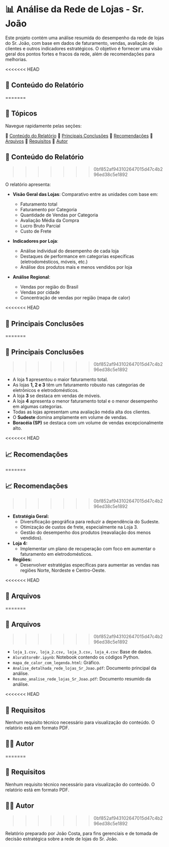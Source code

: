 # 📊 Análise da Rede de Lojas - Sr. João

Este projeto contém uma análise resumida do desempenho da rede de lojas do Sr. João, com base em dados de faturamento, vendas, avaliação de clientes e outros indicadores estratégicos. O objetivo é fornecer uma visão geral dos pontos fortes e fracos da rede, além de recomendações para melhorias.

<<<<<<< HEAD
## 🧾 Conteúdo do Relatório
=======
## 📌 Tópicos

Navegue rapidamente pelas seções:

🔹 [Conteúdo do Relatório](#conteudo-do-relatorio)
🔹 [Principais Conclusões](#principais-conclusoes)
🔹 [Recomendações](#recomendacoes)
🔹 [Arquivos](#arquivos)
🔹 [Requisitos](#requisitos)
🔹 [Autor](#autor)

## <a id="conteudo-do-relatorio">🧾 Conteúdo do Relatório</a>
>>>>>>> 0bf852af943102647015d47c4b296ed38c5e1892

O relatório apresenta:

-   **Visão Geral das Lojas**: Comparativo entre as unidades com base em:
    -   Faturamento total
    -   Faturamento por Categoria
    -   Quantidade de Vendas por Categoria
    -   Avaliação Média da Compra
    -   Lucro Bruto Parcial
    -   Custo de Frete

-   **Indicadores por Loja**:
    -   Análise individual do desempenho de cada loja
    -   Destaques de performance em categorias específicas (eletrodomésticos, móveis, etc.)
    -   Análise dos produtos mais e menos vendidos por loja

-   **Análise Regional**:
    -   Vendas por região do Brasil
    -   Vendas por cidade
    -   Concentração de vendas por região (mapa de calor)

<<<<<<< HEAD
## 📌 Principais Conclusões
=======
## <a id="principais-conclusoes"></a> 📌 Principais Conclusões
>>>>>>> 0bf852af943102647015d47c4b296ed38c5e1892

-   A loja **1** apresentou o maior faturamento total.
-   As lojas **1, 2 e 3** têm um faturamento robusto nas categorias de eletrônicos e eletrodomésticos.
-   A loja **3** se destaca em vendas de móveis.
-   A loja **4** apresenta o menor faturamento total e o menor desempenho em algumas categorias.
-   Todas as lojas apresentam uma avaliação média alta dos clientes.
-   O **Sudeste** domina amplamente em volume de vendas.
-   **Boracéia (SP)** se destaca com um volume de vendas excepcionalmente alto.

<<<<<<< HEAD
## 📈 Recomendações
=======
## <a id="recomendacoes"></a> 📈 Recomendações
>>>>>>> 0bf852af943102647015d47c4b296ed38c5e1892

-   **Estratégia Geral:**
    -   Diversificação geográfica para reduzir a dependência do Sudeste.
    -   Otimização de custos de frete, especialmente na Loja 3.
    -   Gestão do desempenho dos produtos (reavaliação dos menos vendidos).
-   **Loja 4:**
    -   Implementar um plano de recuperação com foco em aumentar o faturamento em eletrodomésticos.
-   **Regiões:**
    -   Desenvolver estratégias específicas para aumentar as vendas nas regiões Norte, Nordeste e Centro-Oeste.

<<<<<<< HEAD
## 📂 Arquivos
=======
## <a id="arquivos"></a> 📂 Arquivos
>>>>>>> 0bf852af943102647015d47c4b296ed38c5e1892

-   `loja_1.csv, loja_2.csv, loja_3.csv, loja_4.csv`: Base de dados.
-   `AluraStoreBr.ipynb`: Notebook contendo os códigos Python.
-   `mapa_de_calor_com_legenda.html`: Gráfico.
-   `Analise_detalhada_rede_lojas_Sr_Joao.pdf`: Documento principal da análise.
-   `Resumo_analise_rede_lojas_Sr_Joao.pdf`: Documento resumido da análise.

<<<<<<< HEAD
## 🔧 Requisitos

Nenhum requisito técnico necessário para visualização do conteúdo. O relatório está em formato PDF.

## 🧑‍💼 Autor
=======
## <a id="requisitos"></a> 🔧 Requisitos

Nenhum requisito técnico necessário para visualização do conteúdo. O relatório está em formato PDF.

## <a id="autor"></a> 🧑‍💼 Autor
>>>>>>> 0bf852af943102647015d47c4b296ed38c5e1892

Relatório preparado por João Costa, para fins gerenciais e de tomada de decisão estratégica sobre a rede de lojas do Sr. João.
